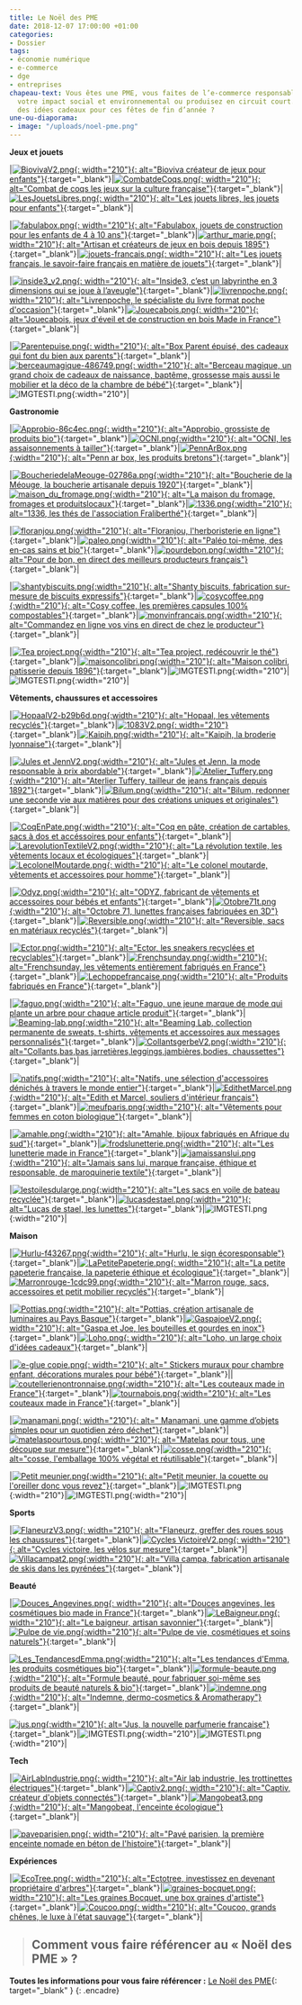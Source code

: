 ```yaml
---
title: Le Noël des PME
date: 2018-12-07 17:00:00 +01:00
categories:
- Dossier
tags:
- économie numérique
- e-commerce
- dge
- entreprises
chapeau-text: Vous êtes une PME, vous faites de l’e-commerce responsable, vous maîtrisez
  votre impact social et environnemental ou produisez en circuit court. Et vous avez
  des idées cadeaux pour ces fêtes de fin d’année ?
une-ou-diaporama:
- image: "/uploads/noel-pme.png"
---
```


**Jeux et jouets**


|[![BiovivaV2.png](/uploads/BiovivaV2.png){: width="210"}{: alt="Bioviva créateur de jeux pour enfants"}](https://www.bioviva.com/fr/){:target="_blank"}|[![CombatdeCoqs.png](/uploads/CombatdeCoqs.png){: width="210"}{: alt="Combat de coqs les jeux sur la culture française"}](https://www.combatdecoqs.fr/){:target="_blank"}|[![LesJouetsLibres.png](/uploads/LesJouetsLibres.png){: width="210"}{: alt="Les jouets libres, les jouets pour enfants"}](http://www.lesjouetslibres.fr/){:target="_blank"}|

|[![fabulabox.png](/uploads/fabulabox.png){: width="210"}{: alt="Fabulabox, jouets de construction pour les enfants de 4 à 10 ans"}](http://www.fabulabox.com/){:target="_blank"}|[![arthur_marie.png](/uploads/arthur_marie.png){: width="210"}{: alt="Artisan et créateurs de jeux en bois depuis 1895"}](http://www.arthur-et-marie.com){:target="_blank"}|[![jouets-francais.png](/uploads/jouets-francais.png){: width="210"}{: alt="Les jouets français, le savoir-faire français en matière de jouets"}](http://lesjouetsfrancais.fr/){:target="_blank"}|

|[![inside3_v2.png](/uploads/inside3_v2.png){: width="210"}{: alt="Inside3, c’est un labyrinthe en 3 dimensions qui se joue à l’aveugle"}](http://www.insidezecube.com/){:target="_blank"}|[![livrenpoche.png](/uploads/livrenpoche.png){: width="210"}{: alt="Livrenpoche, le spécialiste du livre format poche d'occasion"}](http://www.livrenpoche.com/){:target="_blank"}|[![Jouecabois.png](/uploads/Jouecabois.png){: width="210"}{: alt="Jouecabois, jeux d'éveil et de construction en bois Made in France"}](http://www.jouecabois.com/){:target="_blank"}|

|[![Parentepuise.png](/uploads/Parentepuise.png){: width="210"}{: alt="Box Parent épuisé, des cadeaux qui font du bien aux parents"}](http://www.box.parentepuise.com/){:target="_blank"}|[![berceaumagique-486749.png](/uploads/berceaumagique-486749.png){: width="210"}{: alt="Berceau magique, un grand choix de cadeaux de naissance, baptême, grossesse mais aussi le mobilier et la déco de la chambre de bébé"}](http://www.berceaumagique.com/){:target="_blank"}|![IMGTESTl.png](/uploads/IMGTESTl.png){:width="210"}|


**Gastronomie**


|[![Approbio-86c4ec.png](/uploads/Approbio-86c4ec.png){: width="210"}{: alt="Approbio, grossiste de produits bio"}](http://approbio.com/){:target="_blank"}|[![OCNI.png](/uploads/OCNI.png){:width="210"}{: alt="OCNI, les assaisonnements à tailler"}](https://fr.ocni-factory.com/){:target="_blank"}|[![PennArBox.png](/uploads/PennArBox.png){:width="210"}{: alt="Penn ar box, les produits bretons"}](https://www.pennarbox.bzh/fr/){:target="_blank"}|

|[![BoucheriedelaMeouge-02786a.png](/uploads/BoucheriedelaMeouge-02786a.png){:width="210"}{: alt="Boucherie de la Méouge, la boucherie artisanale depuis 1920"}](https://tetedecochon.fr/){:target="_blank"}|[![maison_du_fromage.png](/uploads/maison_du_fromage.png){:width="210"}{: alt="La maison du fromage, fromages et produitslocaux"}](https://maisondufromage.fr/){:target="_blank"}|[![1336.png](/uploads/1336.png){:width="210"}{: alt="1336, les thés de l'association Fraliberthé"}](https://boutique.fraliberthe.fr/){:target="_blank"}|

|[![floranjou.png](/uploads/floranjou.png){:width="210"}{: alt="Floranjou, l'herboristerie en ligne"}](https://www.floranjou.fr/){:target="_blank"}|[![paleo.png](/uploads/paleo.png){:width="210"}{: alt="Paléo toi-même, des en-cas sains et bio"}](https://www.paleotoimeme.fr/){:target="_blank"}|[![pourdebon.png](/uploads/pourdebon.png){:width="210"}{: alt="Pour de bon, en direct des meilleurs producteurs français"}](https://www.pourdebon.com/){:target="_blank"}|

|[![shantybiscuits.png](/uploads/shantybiscuits.png){:width="210"}{: alt="Shanty biscuits, fabrication sur-mesure de biscuits expressifs"}](https://shantybiscuits.com/){:target="_blank"}|[![cosycoffee.png](/uploads/cosycoffee.png){:width="210"}{: alt="Cosy coffee, les premières capsules 100% compostables"}](https://cosycoffee.co/){:target="_blank"}|[![monvinfrancais.png](/uploads/monvinfrancais.png){:width="210"}{: alt="Commandez en ligne vos vins en direct de chez le producteur"}](https://www.monvinfrancais.com/){:target="_blank"}|

|[![Tea project.png](/uploads/Tea%20project.png){:width="210"}{: alt="Tea project, redécouvrir le thé"}](https://teaproject.fr/){:target="_blank"}|[![maisoncolibri.png](/uploads/maisoncolibri.png){:width="210"}{: alt="Maison colibri, patisserie depuis 1896"}](https://maison-colibri.com/e-boutique/){:target="_blank"}|![IMGTESTl.png](/uploads/IMGTESTl.png){:width="210"}|![IMGTESTl.png](/uploads/IMGTESTl.png){:width="210"}|


**Vêtements, chaussures et accessoires**


|[![HopaalV2-b29b6d.png](/uploads/HopaalV2-b29b6d.png){:width="210"}{: alt="Hopaal, les vêtements recyclés"}](https://hopaal.com/){:target="_blank"}|[![1083V2.png](/uploads/1083V2.png){: width="210"}](https://www.1083.fr/){:target="_blank"}|[![Kaipih.png](/uploads/Kaipih.png){:width="210"}{: alt="Kaipih, la broderie lyonnaise"}](https://www.kaipih.com/){:target="_blank"}|

|[![Jules et JennV2.png](/uploads/Jules%20et%20JennV2.png){:width="210"}{: alt="Jules et Jenn, la mode responsable à prix abordable"}](https://www.julesjenn.com/){:target="_blank"}|[![Atelier_Tuffery.png](/uploads/Atelier_Tuffery.png){:width="210"}{: alt="Aterlier Tuffery, tailleur de jeans français depuis 1892"}](https://www.ateliertuffery.com){:target="_blank"}|[![Bilum.png](/uploads/Bilum.png){:width="210"}{: alt="Bilum, redonner une seconde vie aux matières pour des créations uniques et originales"}](https://www.bilum.fr/){:target="_blank"}|

|[![CoqEnPate.png](/uploads/CoqEnPate.png){:width="210"}{: alt="Coq en pâte, création de cartables, sacs à dos et accéssoires pour enfants"}](http://www.coqenpate.com/){:target="_blank"}|[![LarevolutionTextileV2.png](/uploads/LarevolutionTextileV2.png){:width="210"}{: alt="La révolution textile, les vêtements locaux et écologiques"}](https://www.larevolutiontextile.com/){:target="_blank"}|[![LecolonelMoutarde.png](/uploads/LecolonelMoutarde.png){: width="210"}{: alt="Le colonel moutarde, vêtements et accessoires pour homme"}](https://www.lecolonelmoutarde.com/fr/){:target="_blank"}|

|[![Odyz.png](/uploads/Odyz.png){:width="210"}{: alt="ODYZ, fabricant de vêtements et accessoires pour bébés et enfants"}](https://odyz.net/){:target="_blank"}|[![Otobre71t.png](/uploads/Otobre71t.png){:width="210"}{: alt="Octobre 71, lunettes françaises fabriquées en 3D"}](https://www.octobre71.com/){:target="_blank"}|[![Reversible.png](/uploads/Reversible.png){:width="210"}{: alt="Reversible, sacs en matériaux recyclés"}](https://www.reversible.fr){:target="_blank"}|

|[![Ector.png](/uploads/Ector.png){:width="210"}{: alt="Ector, les sneakers recyclées et recyclables"}](https://www.ector-sneakers.com/){:target="_blank"}|[![Frenchsunday.png](/uploads/Frenchsunday.png){:width="210"}{: alt="Frenchsunday, les vêtements entièrement fabriqués en France"}](https://www.frenchsunday.fr/){:target="_blank"}|[![Lechoppefrancaise.png](/uploads/Lechoppefrancaise.png){:width="210"}{: alt="Produits fabriqués en France"}](https://www.echoppe-francaise.fr/){:target="_blank"}|

|[![faguo.png](/uploads/faguo.png){:width="210"}{: alt="Faguo, une jeune marque de mode qui plante un arbre pour chaque article produit"}](https://www.faguo-store.com/fr/){:target="_blank"}|[![Beaming-lab.png](/uploads/Beaming-lab.png){:width="210"}{: alt="Beaming Lab, collection permanente de sweats, t-shirts, vêtements et accessoires aux messages personnalisés"}](https://www.beaming-lab.com/){:target="_blank"}|[![CollantsgerbeV2.png](/uploads/CollantsgerbeV2.png){:width="210"}{:  alt="Collants,bas,bas jarretières,leggings,jambières,bodies, chaussettes"}](https://www.gerbe.com/){:target="_blank"}|

|[![natifs.png](/uploads/natifs.png){:width="210"}{: alt="Natifs, une sélection d'accessoires dénichés à travers le monde entier"}](https://www.natifs.fr/fr/){:target="_blank"}|[![EdithetMarcel.png](/uploads/EdithetMarcel.png){:width="210"}{: alt="Edith et Marcel, souliers d'intérieur français"}](https://www.edithetmarcel.fr/){:target="_blank"}|[![meufparis.png](/uploads/meufparis.png){:width="210"}{: alt="Vêtements pour femmes en coton biologique"}](https://www.meufparis.com/){:target="_blank"}|

|[![amahle.png](/uploads/amahle.png){:width="210"}{: alt="Amahle, bijoux fabriqués en Afrique du sud"}](https://www.amahle.fr/){:target="_blank"}|[![frodslunetterie.png](/uploads/frodslunetterie.png){:width="210"}{: alt="Les lunetterie made in France"}](https://www.frodslunetterie.com/fr/){:target="_blank"}|[![jamaissanslui.png](/uploads/jamaissanslui.png){:width="210"}{: alt="Jamais sans lui, marque française, éthique et responsable, de maroquinerie textile"}](https://www.jamaissanslui.com/){:target="_blank"}|

|[![lestoilesdularge.png](/uploads/lestoilesdularge.png){:width="210"}{: alt="Les sacs en voile de bateau recyclée"}](https://www.lestoilesdularge.com/fr/){:target="_blank"}|[![lucasdestael.png](/uploads/lucasdestael.png){:width="210"}{: alt="Lucas de stael, les lunettes"}](https://www.lucasdestael.com/){:target="_blank"}|![IMGTESTl.png](/uploads/IMGTESTl.png){:width="210"}|


**Maison**


|[![Hurlu-f43267.png](/uploads/Hurlu-f43267.png){:width="210"}{: alt="Hurlu, le sign écoresponsable"}](https://hurlu.fr/){:target="_blank"}|[![LaPetitePapeterie.png](/uploads/LaPetitePapeterie.png){: width="210"}{: alt="La petite papeterie française, la papeterie éthique et écologique"}](http://www.lapetitepapeteriefrancaise.fr/fr/){:target="_blank"}|[![Marronrouge-1cdc99.png](/uploads/Marronrouge-1cdc99.png){:width="210"}{: alt="Marron rouge, sacs, accessoires et petit mobilier reçyclés"}](http://www.marronrouge.com/){:target="_blank"}|

|[![Pottias.png](/uploads/Pottias.png){:width="210"}{: alt="Pottias, création artisanale de luminaires au Pays Basque"}](https://pottias.com/){:target="_blank"}|[![GaspajoeV2.png](/uploads/GaspajoeV2.png){: width="210"}{: alt="Gaspa et Joe, les bouteilles et gourdes en inox"}](https://www.gaspajoe.fr/){:target="_blank"}|[![Loho.png](/uploads/Loho.png){: width="210"}{: alt="Loho, un large choix d'idées cadeaux"}](https://www.loho.fr/){:target="_blank"}|

|[![e-glue copie.png](/uploads/e-glue%20copie.png){: width="210"}{: alt=" Stickers muraux pour chambre enfant, décorations murales pour bébé"}](https://www.e-glue.fr/fr/){:target="_blank"}||[![coutellerienontronnaise.png](/uploads/coutellerienontronnaise.png){:width="210"}{: alt="Les couteaux made in France"}](https://www.coutellerie-nontronnaise.com/fr/){:target="_blank"}|[![tournabois.png](/uploads/tournabois.png){:width="210"}{: alt="Les couteaux made in France"}](https://www.tournabois.fr/){:target="_blank"}|

|[![manamani.png](/uploads/manamani.png){: width="210"}{: alt=" Manamani, une gamme d’objets simples pour un quotidien zéro déchet"}](https://www.manamani.com/){:target="_blank"}|[![matelaspourtous.png](/uploads/matelaspourtous.png){: width="210"}{: alt="Matelas pour tous, une découpe sur mesure"}](https://www.matelas-pour-tous.com/){:target="_blank"}|[![cosse.png](/uploads/cosse.png){:width="210"}{: alt="cosse, l'emballage 100% végétal et réutilisable"}](https://www.cosse-nature.com/){:target="_blank"}|

|[![Petit meunier.png](/uploads/Petit%20meunier.png){:width="210"}{: alt="Petit meunier, la couette ou l'oreiller donc vous revez"}](https://petit-meunier.fr/){:target="_blank"}|![IMGTESTl.png](/uploads/IMGTESTl.png){:width="210"}|![IMGTESTl.png](/uploads/IMGTESTl.png){:width="210"}|


**Sports**

|[![FlaneurzV3.png](/uploads/FlaneurzV3.png){: width="210"}{: alt="Flaneurz, greffer des roues sous les chaussures"}](http://www.flaneurz.com/fr/){:target="_blank"}|[![Cycles VictoireV2.png](/uploads/Cycles%20VictoireV2.png){: width="210"}{: alt="Cycles victoire, les vélos sur mesure"}](http://www.victoire-cycles.com/){:target="_blank"}|[![Villacampat2.png](/uploads/Villacampat2.png){:width="210"}{: alt="Villa campa, fabrication artisanale de skis dans les pyrénées"}](https://www.villacampa-pyrenees.com/){:target="_blank"}|


**Beauté**

|[![Douces_Angevines.png](/uploads/Douces_Angevines.png){: width="210"}{: alt="Douces angevines, les cosmétiques bio made in France"}](https://www.doucesangevines.com/){:target="_blank"}|[![LeBaigneur.png](/uploads/LeBaigneur.png){: width="210"}{: alt="Le baigneur, artisan savonnier"}](https://www.lebaigneur.fr/){:target="_blank"}|[![Pulpe de vie.png](/uploads/Pulpe%20de%20vie.png){:width="210"}{: alt="Pulpe de vie, cosmétiques et soins naturels"}](https://www.pulpedevie.com/){:target="_blank"}|

[![Les_TendancesdEmma.png](/uploads/Les_TendancesdEmma.png){:width="210"}{: alt="Les tendances d'Emma, les produits cosmétiques bio"}](https://www.tendances-emma.fr/){:target="_blank"}|[![formule-beaute.png](/uploads/formule-beaute.png){:width="210"}{: alt="Formule beauté, pour fabriquer soi-même ses produits de beauté naturels & bio"}](https://www.formulebeaute.com/){:target="_blank"}|[![indemne.png](/uploads/indemne.png){:width="210"}{: alt="Indemne, dermo-cosmetics & Aromatherapy"}](https://www.indemne.fr/){:target="_blank"}|

[![jus.png](/uploads/jus.png){:width="210"}{: alt="Jus, la nouvelle parfumerie francaise"}](https://www.jusparfums.com/fr/){:target="_blank"}|![IMGTESTl.png](/uploads/IMGTESTl.png){:width="210"}|![IMGTESTl.png](/uploads/IMGTESTl.png){:width="210"}|


**Tech**


|[![AirLabIndustrie.png](/uploads/AirLabIndustrie.png){: width="210"}{: alt="Air lab industrie, les trottinettes électriques"}](https://airlab-industrie.com/fr/){:target="_blank"}|[![Captiv2.png](/uploads/Captiv2.png){: width="210"}{: alt="Captiv, créateur d'objets connectés"}](https://captiv.eu/creations.html){:target="_blank"}|[![Mangobeat3.png](/uploads/Mangobeat3.png){:width="210"}{: alt="Mangobeat, l'enceinte écologique"}](https://www.mangobeat.fr/){:target="_blank"}|

|[![paveparisien.png](/uploads/paveparisien.png){: width="210"}{: alt="Pavé parisien, la première enceinte nomade en béton de l'histoire"}](https://lepaveparisien.com/){:target="_blank"}|



**Expériences**

|[![EcoTree.png](/uploads/EcoTree.png){: width="210"}{: alt="Ectotree, investissez en devenant propriétaire d'arbres"}](https://ecotree.fr/){:target="_blank"}|[![graines-bocquet.png](/uploads/graines-bocquet.png){: width="210"}{: alt="Les graines Bocquet, une box graines d'artiste"}](https://www.cultiversonjardin.fr/){:target="_blank"}|[![Coucoo.png](/uploads/Coucoo.png){: width="210"}{: alt="Coucoo, grands chênes, le luxe à l'état sauvage"}](https://coucoo.com/){:target="_blank"}|
 

> ## Comment vous faire référencer au « Noël des PME » ?
**Toutes les informations pour vous faire référencer :**
[Le Noël des PME](https://secretariat-etat.numerique.gouv.fr/noel-pme){: target="_blank" }
{: .encadre}